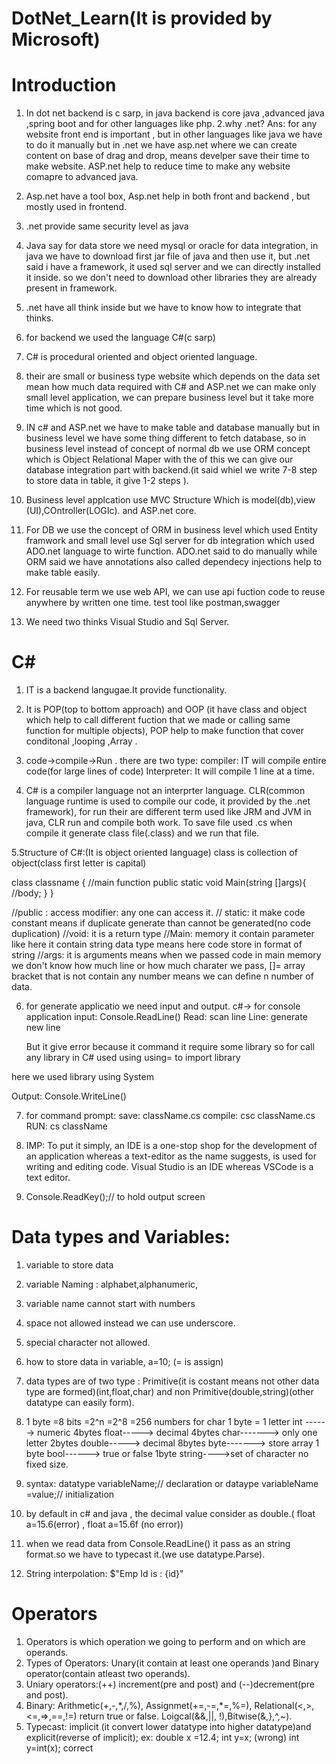 # DotNet_Learn(It is provided by Microsoft)

# Introduction

1. In dot net backend is c sarp, in java backend is core java ,advanced java ,spring boot and for other languages like php.
   2.why .net?
   Ans: for any website front end is important , but in other languages like java we have to do it manually but in .net we have asp.net where we can create content on base of drag and drop, means develper save their time to make website. ASP.net help to reduce time to make any website comapre to advanced java.
2. Asp.net have a tool box, Asp.net help in both front and backend , but mostly used in frontend.
3. .net provide same security level as java
4. Java say for data store we need mysql or oracle for data integration, in java we have to download first jar file of java and then use it, but .net said i have a framework, it used sql server and we can directly installed it inside. so we don't need to download other libraries they are already present in framework.

5. .net have all think inside but we have to know how to integrate that thinks.
6. for backend we used the language C#(c sarp)

7. C# is procedural oriented and object oriented language.
8. their are small or business type website which depends on the data set mean how much data required
   with C# and ASP.net we can make only small level application, we can prepare business level but it take more time which is not good.

9. IN c# and ASP.net we have to make table and database manually but in business level we have some thing different to fetch database, so in business level instead of concept of normal db we use ORM concept which is Object Relational Maper with the of this we can give our database integration part with backend.(it said whiel we write 7-8 step to store data in table, it give 1-2 steps ).
10. Business level applcation use MVC Structure Which is model(db),view (UI),COntroller(LOGIc). and ASP.net core.
11. For DB we use the concept of ORM in business level which used Entity framwork and small level use Sql server for db integration which used ADO.net language to wirte function. ADO.net said to do manually while ORM said we have annotations also called dependecy injections help to make table easily.

12. For reusable term we use web API, we can use api fuction code to reuse anywhere by written one time. test tool like postman,swagger

13. We need two thinks Visual Studio and Sql Server.

# C#

1. IT is a backend langugae.It provide functionality.
2. It is POP(top to bottom approach) and OOP (it have class and object which help to call different fuction that we made or calling same function for multiple objects), POP help to make function that cover conditonal ,looping ,Array .
3. code->compile->Run . there are two type: compiler: IT will compile entire code(for large lines of code)
   Interpreter: It will compile 1 line at a time.

4. C# is a compiler language not an interprter language. CLR(common language runtime is used to compile our code, it provided by the .net framework), for run their are different term used like JRM and JVM in java, CLR run and compile both work. To save file used .cs when compile it generate class file(.class) and we run that file.

5.Structure of C#:(It is object oriented language)
class is collection of object(class first letter is capital)

class classname {
//main function
public static void Main(string []args){
//body;
}
}

//public : access modifier: any one can access it.
// static: it make code constant means if duplicate generate than cannot be generated(no code duplication)
//void: it is a return type
//Main: memory it contain parameter like here it contain string data type means here code store in format of string
//args: it is arguments means when we passed code in main memory we don't know how much line or how much charater we pass, []= array bracket that is not contain any number means we can define n number of data.

6. for generate applicatio we need input and output.
   c#-> for console application
   input: Console.ReadLine()
   Read: scan line
   Line: generate new line

   But it give error because it command it require some library
   so for call any library in C# used using
   using= to import library

here we used library using System

Output: Console.WriteLine()

7. for command prompt:
   save: className.cs
   compile: csc className.cs
   RUN: cs className

8. IMP: To put it simply, an IDE is a one-stop shop for the development of an application whereas a text-editor as the name suggests, is used for writing and editing code. Visual Studio is an IDE whereas VSCode is a text editor.

9. Console.ReadKey();// to hold output screen

# Data types and Variables:

1. variable to store data
2. variable Naming : alphabet,alphanumeric,
3. variable name cannot start with numbers
4. space not allowed instead we can use underscore.
5. special character not allowed.
6. how to store data in variable,
   a=10; (= is assign)
7. data types are of two type : Primitive(it is costant means not other data type are formed)(int,float,char) and non Primitive(double,string)(other datatype can easily form).

8. 1 byte =8 bits =2^n =2^8 =256 numbers
   for char 1 byte = 1 letter
   int ------> numeric 4bytes
   float-----> decimal 4bytes
   char-------> only one letter 2bytes
   double-----> decimal 8bytes
   byte-------> store array 1 byte
   bool------> true or false 1byte
   string---->set of character no fixed size.

9. syntax: datatype variableName;// declaration
   or dataype variableName =value;// initialization

10. by default in c# and java , the decimal value consider as double.( float a=15.6(error) , float a=15.6f (no error))
11. when we read data from Console.ReadLine() it pass as an string format.so we have to typecast it.(we use datatype.Parse).
12. String interpolation: $"Emp Id is : {id}"

# Operators

1. Operators is which operation we going to perform and on which are operands.
2. Types of Operators: Unary(it contain at least one operands )and Binary operator(contain atleast two operands).
3. Uniary operators:(++) increment(pre and post) and (--)decrement(pre and post).
4. Binary: Arithmetic(+,-,\*,/,%), Assignmet(+=,-=,\*=,%=), Relational(<,>,<=,=>,==,!=) return true or false. Loigcal(&&,||, !),Bitwise(&,},^,~).
5. Typecast: implicit (it convert lower datatype into higher datatype)and explicit(reverse of implicit);
   ex: double x =12.4;
   int y=x; (wrong)
   int y=int(x); correct
